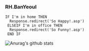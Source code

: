 ### RH.BanYeoul

  ```
  IF I'm in home THEN
    Response.redirect('So Happy!.asp')
   ELSEIF I'm in office THEN
    Response.redirect('So Funny!.asp')
   END IF
  ```

![Anurag's github stats](https://github-readme-stats.vercel.app/api?username=divashuthron&show_icons=true&theme=synthwave&title_color=9F9A7C&text_color=403B47&icon_color=8C7185&bg_color=EFEFEF)

